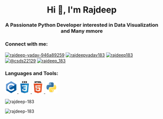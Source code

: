 <h1 align="center">Hi 👋, I'm Rajdeep</h1>
<h3 align="center">A Passionate Python Developer interested in Data Visualization and Many mmore</h3>

<h3 align="left">Connect with me:</h3>
<p align="left">
<a href="https://linkedin.com/in/rajdeep-yadav-946a89259" target="blank"><img align="center" src="https://raw.githubusercontent.com/rahuldkjain/github-profile-readme-generator/master/src/images/icons/Social/linked-in-alt.svg" alt="rajdeep-yadav-946a89259" height="30" width="40" /></a>
<a href="https://instagram.com/rajdeepyadav183" target="blank"><img align="center" src="https://raw.githubusercontent.com/rahuldkjain/github-profile-readme-generator/master/src/images/icons/Social/instagram.svg" alt="rajdeepyadav183" height="30" width="40" /></a>
<a href="https://www.codechef.com/users/rajdeep183" target="blank"><img align="center" src="https://cdn.jsdelivr.net/npm/simple-icons@3.1.0/icons/codechef.svg" alt="rajdeep183" height="30" width="40" /></a>
<a href="https://www.hackerrank.com/@csds22129" target="blank"><img align="center" src="https://raw.githubusercontent.com/rahuldkjain/github-profile-readme-generator/master/src/images/icons/Social/hackerrank.svg" alt="@csds22129" height="30" width="40" /></a>
<a href="https://www.leetcode.com/rajdeep_183" target="blank"><img align="center" src="https://raw.githubusercontent.com/rahuldkjain/github-profile-readme-generator/master/src/images/icons/Social/leet-code.svg" alt="rajdeep_183" height="30" width="40" /></a>
</p>

<h3 align="left">Languages and Tools:</h3>
<p align="left"> <a href="https://www.cprogramming.com/" target="_blank" rel="noreferrer"> <img src="https://raw.githubusercontent.com/devicons/devicon/master/icons/c/c-original.svg" alt="c" width="40" height="40"/> </a> <a href="https://www.w3schools.com/css/" target="_blank" rel="noreferrer"> <img src="https://raw.githubusercontent.com/devicons/devicon/master/icons/css3/css3-original-wordmark.svg" alt="css3" width="40" height="40"/> </a> <a href="https://www.w3.org/html/" target="_blank" rel="noreferrer"> <img src="https://raw.githubusercontent.com/devicons/devicon/master/icons/html5/html5-original-wordmark.svg" alt="html5" width="40" height="40"/> </a> <a href="https://www.python.org" target="_blank" rel="noreferrer"> <img src="https://raw.githubusercontent.com/devicons/devicon/master/icons/python/python-original.svg" alt="python" width="40" height="40"/> </a> </p>

<p><img align="center" src="https://github-readme-stats.vercel.app/api/top-langs?username=rajdeep-183&show_icons=true&locale=en&layout=compact" alt="rajdeep-183" /></p>

<p><img align="center" src="https://github-readme-streak-stats.herokuapp.com/?user=rajdeep-183&" alt="rajdeep-183" /></p>

